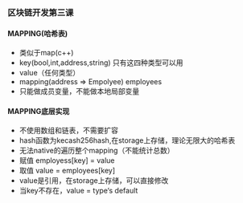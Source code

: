 ### 区块链开发第三课


#### MAPPING(哈希表)
- 类似于map(c++)
- key(bool,int,address,string) 只有这四种类型可以用
- value（任何类型）
- mapping(address => Empolyee) employees
- 只能做成员变量，不能做本地局部变量

#### MAPPING底层实现
- 不使用数组和链表，不需要扩容
- hash函数为kecash256hash,在storage上存储，理论无限大的哈希表
- 无法native的遍历整个mapping（不能统计总数）
- 赋值 employess[key] = value
- 取值 value = employees[key]
- value是引用，在storage上存储，可以直接修改
- 当key不存在，value = type‘s default

